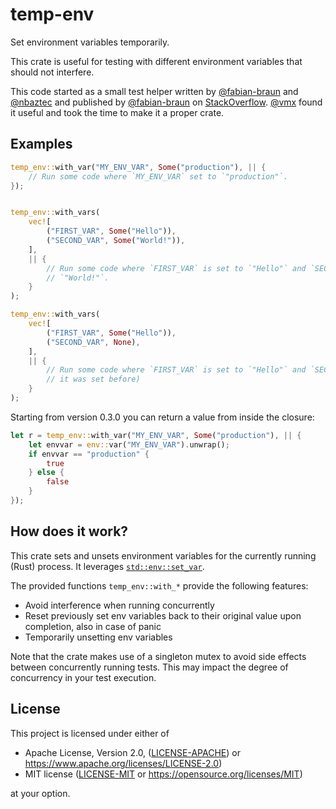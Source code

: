 temp-env
========

Set environment variables temporarily.

This crate is useful for testing with different environment variables that should not interfere.

This code started as a small test helper written by [@fabian-braun] and [@nbaztec] and published by [@fabian-braun]
on [StackOverflow]. [@vmx] found it useful and took the time to make it a proper crate.

Examples
--------

```rust
temp_env::with_var("MY_ENV_VAR", Some("production"), || {
    // Run some code where `MY_ENV_VAR` set to `"production"`.
});


temp_env::with_vars(
    vec![
        ("FIRST_VAR", Some("Hello")),
        ("SECOND_VAR", Some("World!")),
    ],
    || {
        // Run some code where `FIRST_VAR` is set to `"Hello"` and `SECOND_VAR` is set to
        // `"World!"`.
    }
);

temp_env::with_vars(
    vec![
        ("FIRST_VAR", Some("Hello")),
        ("SECOND_VAR", None),
    ],
    || {
        // Run some code where `FIRST_VAR` is set to `"Hello"` and `SECOND_VAR` is unset (even if
        // it was set before)
    }
);
```

Starting from version 0.3.0 you can return a value from inside the closure:

```rust
let r = temp_env::with_var("MY_ENV_VAR", Some("production"), || {
    let envvar = env::var("MY_ENV_VAR").unwrap();
    if envvar == "production" {
        true
    } else {
        false
    }
});
```

How does it work?
-------

This crate sets and unsets environment variables for the currently running (Rust) process. 
It leverages [`std::env::set_var`].

The provided functions `temp_env::with_*` provide the following features:
- Avoid interference when running concurrently
- Reset previously set env variables back to their original value upon completion, also in case of panic
- Temporarily unsetting env variables

Note that the crate makes use of a singleton mutex to avoid side effects between concurrently running tests.
This may impact the degree of concurrency in your test execution.

License
-------

This project is licensed under either of

 * Apache License, Version 2.0, ([LICENSE-APACHE]) or https://www.apache.org/licenses/LICENSE-2.0)
 * MIT license ([LICENSE-MIT] or https://opensource.org/licenses/MIT)

at your option.


[StackOverflow]: https://stackoverflow.com/questions/35858323/how-can-i-test-rust-methods-that-depend-on-environment-variables/67433684#67433684
[@fabian-braun]: https://github.com/fabian-braun
[@nbaztec]: https://github.com/nbaztec
[@vmx]: https://github.com/vmx
[LICENSE-APACHE]: LICENSE-APACHE
[LICENSE-MIT]: LICENSE-MIT
[`std::env::set_var`]: https://doc.rust-lang.org/std/env/fn.set_var.html
